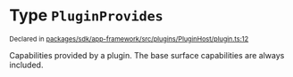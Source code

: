 # Type `PluginProvides`
<sub>Declared in [packages/sdk/app-framework/src/plugins/PluginHost/plugin.ts:12](https://github.com/dxos/dxos/blob/175437b91/packages/sdk/app-framework/src/plugins/PluginHost/plugin.ts#L12)</sub>


Capabilities provided by a plugin.
The base surface capabilities are always included.



